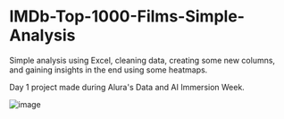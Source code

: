 # IMDb-Top-1000-Films-Simple-Analysis
Simple analysis using Excel, cleaning data, creating some new columns, and gaining insights in the end using some heatmaps.

Day 1 project made during Alura's Data and AI Immersion Week.

![image](https://github.com/brunohitman/IMDb-Top-1000-Filmes-Simple-Analysis/assets/69773007/b38566e1-6ed1-4770-9ba8-47bd2deb0df1)

